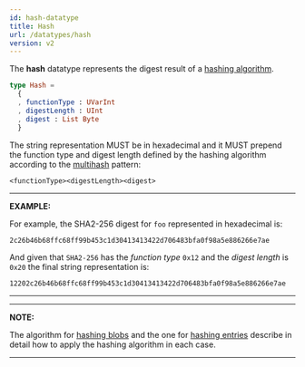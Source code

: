 ```yaml
---
id: hash-datatype
title: Hash
url: /datatypes/hash
version: v2
---
```


The **hash** datatype represents the digest result of a [hashing
algorithm](/glossary/hashing-algorithm).

```elm
type Hash =
  {
  , functionType : UVarInt
  , digestLength : UInt
  , digest : List Byte
  }
```


The string representation MUST be in hexadecimal and it MUST prepend the
function type and digest length defined by the hashing algorithm according to
the [multihash](https://multiformats.io/multihash/) pattern:

```
<functionType><digestLength><digest>
```

***
**EXAMPLE:**

For example, the SHA2-256 digest for `foo` represented in hexadecimal is:

```
2c26b46b68ffc68ff99b453c1d30413413422d706483bfa0f98a5e886266e7ae
```

And given that `SHA2-256` has the _function type_ `0x12` and the _digest length_
is `0x20` the final string representation is:

```
12202c26b46b68ffc68ff99b453c1d30413413422d706483bfa0f98a5e886266e7ae
```
***

***
**NOTE:**

The algorithm for [hashing blobs](/glossary/blob#hash) and the one for [hashing
entries](/glossary/entry#hash) describe in detail how to apply the hashing
algorithm in each case.
***


